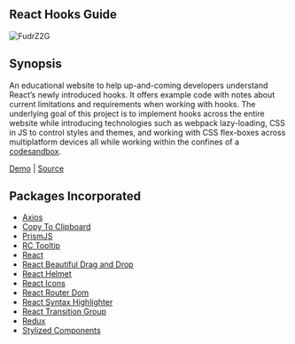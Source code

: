 ## React Hooks Guide

![FudrZ2G](https://i.imgur.com/FudrZ2G.png)

## Synopsis

An educational website to help up-and-coming developers understand React’s newly introduced hooks. It offers example code
with notes about current limitations and requirements when working with hooks. The underlying goal of this project is to
implement hooks across the entire website while introducing technologies such as webpack lazy-loading, CSS in JS to control
styles and themes, and working with CSS flex-boxes across multiplatform devices all while working within the confines of a
<a href="https://codesandbox.io/">codesandbox</a>.

<a href="https://2vxo7o870j.codesandbox.io/">Demo</a> | <a href="https://codesandbox.io/s/2vxo7o870j">Source</a>

## Packages Incorporated

- <a href="https://github.com/axios/axios">Axios</a>
- <a href="https://github.com/sudodoki/copy-to-clipboard">Copy To Clipboard</a>
- <a href="https://github.com/PrismJS/prism">PrismJS</a>
- <a href="https://github.com/react-component/tooltip">RC Tooltip</a>
- <a href="https://github.com/facebook/react">React</a>
- <a href="https://github.com/atlassian/react-beautiful-dnd">React Beautiful Drag and Drop</a>
- <a href="https://github.com/nfl/react-helmet">React Helmet</a>
- <a href="https://github.com/react-icons/react-icons">React Icons</a>
- <a href="https://github.com/ReactTraining/react-router/tree/master/packages/react-router-dom">React Router Dom</a>
- <a href="https://github.com/conorhastings/react-syntax-highlighter">React Syntax Highlighter</a>
- <a href="https://github.com/reactjs/react-transition-group">React Transition Group</a>
- <a href="https://github.com/reduxjs/redux">Redux</a>
- <a href="https://github.com/styled-components/styled-components">Stylized Components</a>
